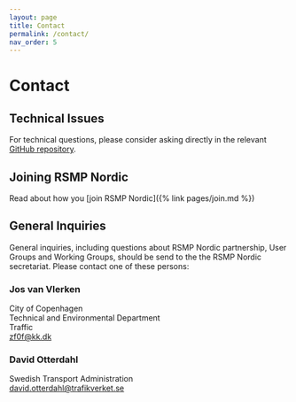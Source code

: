 ```yaml
---
layout: page
title: Contact
permalink: /contact/
nav_order: 5
---
```


# Contact

## Technical Issues
For technical questions, please consider asking directly in the relevant [GitHub repository](https://github.com/rsmp-nordic). 

## Joining RSMP Nordic
Read about how you [join RSMP Nordic]({% link pages/join.md %}) 

## General Inquiries
General inquiries, including questions about RSMP Nordic partnership, User Groups and Working Groups, should be send to the  the RSMP Nordic secretariat. Please contact one of these persons:

### Jos van Vlerken
City of Copenhagen  
Technical and Environmental Department  
Traffic  
[zf0f@kk.dk](mailto:zf0f@tmf.kk.dk)  

### David Otterdahl
Swedish Transport Administration  
[david.otterdahl@trafikverket.se](mailto:david.otterdahl@trafikverket.se)  
